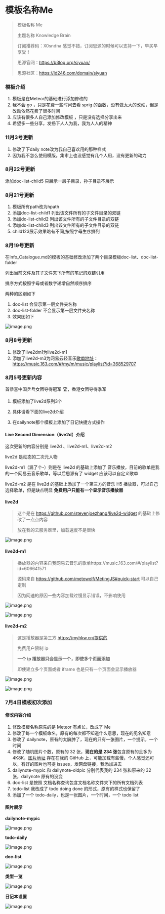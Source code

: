 # 模板名称Me

>模板名称 Me
>
>主题名称 Knowledge Brain
>
>订阅推荐码：X0sndna 感觉不错，订阅思源的时候可以支持一下，早买早享受！
>
>思源官网：https://b3log.org/siyuan/
>
>思源社区：https://ld246.com/domain/siyuan

### 模板介绍

1. 模板是在Meteor的基础进行添加修改的
2. 我不会 go ，只是花费一些时间去看 sprig 的函数，没有做太大的改动，但是改动依然花费了很多时间
3. 应该有很多人自己添加修改模板 ，只是没有选择分享出来
4. 希望多一些分享，发扬下人人为我，我为人人的精神

### 11月3号更新

1. 修改了下daily note改为我自己喜欢用的那种样式
2. 因为我不怎么使用模版，集市上也没感觉有几个人用，没有更新的动力

### 8月22号更新

添加doc-list-child5 只展示一层子目录，孙子目录不展示

### 8月21号更新

1. 模板所有path改为hpath
2. 添加doc-list-child1 列出该文件所有的子文件目录的双链
3. 添加do-list-child2 列出该文件所有的子文件目录的双链
4. 添加do-list-child3 列出该文件所有的子文件目录的双链
5. child123展示效果略有不同,按照字母生序排列

### 8月19号更新

在Info_Catalogue.md的模板的基础修改添加了两个目录模板doc-list、doc-list-folder

列出当前文件及其子文件夹下所有的笔记的双链引用

排序方式按照字母或者数字递增自然顺序排序

两种的区别如下

1. doc-list 会显示第一层文件夹名称
2. doc-list-folder 不会显示第一层文件夹名称
3. 效果图如下

![image.png](https://b3logfile.com/siyuan/1619927307428/assets/image-20210819213503-yduakq8.png)

### 8月8号更新

1. 修改了live2dm1为live2d-m1
2. 添加了live2d-m3为网易云轻音乐[歌单地址](https://music.163.com/#/my/m/music/playlist?id=368529707)：https://music.163.com/#/my/m/music/playlist?id=368529707

### 8月5号更新内容

首恭喜中国乒乓女团夺得冠军 🏆，香港女团夺得季军

1. 模板添加了live2d系列3个

2. 具体请看下面的live2d介绍

3. 在dailynote那个模板上添加了日记快捷方式操作

#### Live Second Dimension（live2d）介绍

这次更新的内容分别是 live2d 、live2d-m1、live2d-m2

live2d 是动态的二次元人物

live2d-m1（漏了个-）则是在 live2d 的基础上添加了 音乐播放，目前的歌单是我的一个网易云音乐歌单，等以后思源有了 widget 应该可以自定义歌单

live2d-m2 是在 live2d 的基础上添加了一个第三方的音乐 H5 播放器，可以自己选择歌单，但是缺点明显 **免费用户只能有一个显示音乐播放器**

#### live2d

> 这个是在 https://github.com/stevenjoezhang/live2d-widget 的基础上修改了一点点内容
>
> 放在我的云服务器里，加载速度不是很快
>

![image.png](https://b3logfile.com/siyuan/1619927307428/assets/image-20210805173138-eprrbki.png)

#### live2d-m1

> 播放器的内容来自我网易云音乐的歌单https://music.163.com/#/playlist?id=606641571
>
> 源码来自 https://github.com/metowolf/MetingJS#quick-start 可以自己定制
>
> 因为网速的原因一些内容加载过慢显示错误，不影响使用
>

![image.png](https://b3logfile.com/siyuan/1619927307428/assets/image-20210805173051-a410zqe.png)

![image.png](https://b3logfile.com/siyuan/1619927307428/assets/image-20210805173106-3ssmv1x.png)

#### live2d-m2

> 这是播放器是第三方 https://myhkw.cn/提供的
>
> 免费用户限制 ip
>
> **一个 ip 播放器只会显示一个，即使多个页面添加**
>
> 即使建立多个页面或者 iframe 也是只有一个页面会显示播放器
>

![image.png](https://b3logfile.com/siyuan/1619927307428/assets/image-20210805173347-wh6s940.png)

![image.png](https://b3logfile.com/siyuan/1619927307428/assets/image-20210805173255-bymh0jk.png)

### 7月4日模板初次添加

#### 修改内容介绍

1. 修改模板名称原先的是 Meteor 有点长，改成了 Me
2. 修改了每一个模板命名，原有的每次都不知道什么意思，现在的见名知意
3. 修改了 dailynote，原有的太臃肿了，现在的只有一张图片，一个提示，一个时间
4. 修改了随机图片个数，原有的 32 张，**现在的是 234 张**包含原有的且多为 4K8K，[图片地址](https://github.com/LaneDu/SiYuan/tree/main/pic) 存在在我的 GitHub 上，可能加载有些慢，个人感觉还可以，有好的图片也可提 issues，发网盘链接，我添加进去
5. dailynote-mypic 和 dailynote-oldpic 分别代表我的 234 张和原来的 32 张，dailynote 原有的没变
6. doc-list 是按照 文档名称查询包含文档名称文件夹下的所有文档列表
7. todo-list 我改成了 todo doing done 的形式，原有的样式也保留了
8. 添加了一个 todo-daily，也是一张图片，一个时间，一个 todo list

#### 图片展示

**dailynote-mypic**

![image.png](https://b3logfile.com/siyuan/1619927307428/assets/image-20210706110408-ohn80ml.png)

**todo-daily**

![image.png](https://b3logfile.com/siyuan/1619927307428/assets/image-20210706110520-qnwa9mr.png)

**doc-list**

![image.png](https://b3logfile.com/siyuan/1619927307428/assets/image-20210706110721-vvfizzt.png)

**类型一览**

![image.png](https://b3logfile.com/siyuan/1619927307428/assets/image-20210706110239-3m2oj0d.png)

**日记本设置**

![image.png](https://b3logfile.com/siyuan/1619927307428/assets/image-20210706111135-lt1nmvb.png)



